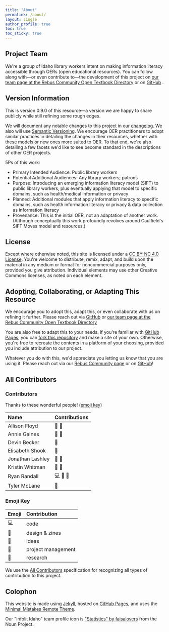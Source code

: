 ```yaml
---
title: "About"
permalink: /about/
layout: single
author_profile: true
toc: true
toc_sticky: true
---
```


## Project Team  

We're a group of Idaho library workers intent on making information literacy accessible through OERs (open educational resources). You can follow along with—or even contribute to—the development of this project on [our team page at the Rebus Community Open Textbook Directory](https://www1.rebus.community/#/project/379f6355-8f50-4b7f-9408-ab88cb3eafd5) or on [GitHub](https://github.com/infolit-idaho/infolit-for-everyone) .  

## Version Information  

This is version 0.9.0 of this resource—a version we are happy to share publicly while still refining some rough edges.  

We will document any notable changes to this project in our [changelog](/CHANGELOG). We also will use [Semantic Versioning](https://semver.org/). We encourage OER practitioners to adopt similar practices in detailing the changes in their resources, whether with these models or new ones more suited to OER. To that end, we're also detailing a few facets we'd like to see become standard in the descriptions of other OER projects.  

5Ps of this work:  

- Primary Intended Audience: Public library workers  
- Potential Additional Audiences: Any library workers; patrons  
- Purpose: Introducing an emerging information literacy model (SIFT) to public library workers, plus eventually applying that model to specific domains, such as health/medical information or privacy  
- Planned: Additional modules that apply information literacy to specific domains, such as health information literacy or privacy & data collection as information literacy  
- Provenance: This is the initial OER, not an adaptation of another work. (Although conceptually this work profoundly revolves around Caulfield's SIFT Moves model and resources.)  

## License  

Except where otherwise noted, this site is licensed under a <a rel="license" href="http://creativecommons.org/licenses/by-nc/4.0/">CC BY-NC 4.0 License</a>. You're welcome to distribute, remix, adapt, and build upon the material in any medium or format for noncommercial purposes only, provided you give attribution. Individual elements may use other Creative Commons licenses, as noted on each element.  

## Adopting, Collaborating, or Adapting This Resource  

We encourage you to adopt this, adapt this, or even collaborate with us on refining it further. Please reach out via [GitHub](https://github.com/infolit-idaho/infolit-for-everyone) or [our team page at the Rebus Community Open Textbook Directory](https://www1.rebus.community/#/project/379f6355-8f50-4b7f-9408-ab88cb3eafd5)  

You are also free to adapt this to your needs. If you're familiar with [GitHub Pages](https://pages.github.com/), you can [fork this repository](https://github.com/infolit-idaho/infolit-for-everyone) and make a site of your own. Otherwise, you're free to recreate the contents in a platform of your choosing, provided you include attribution to our project.  

Whatever you do with this, we'd appreciate you letting us know that you are using it. Please reach out via our [Rebus Community page](https://www1.rebus.community/#/project/379f6355-8f50-4b7f-9408-ab88cb3eafd5) or on [GitHub](https://github.com/infolit-idaho/infolit-for-everyone)!  

## All Contributors  
### Contributors  

Thanks to these wonderful people! ([emoji key](#emoji-key)) 

| Name | Contributions |  
|:-- |:-- |  
| Allison Floyd | :calendar: :thinking: |  
| Annie Gaines | :art: :thinking: |  
| Devin Becker | :thinking: |  
| Elisabeth Shook | :thinking: |  
| Jonathan Lashley | :calendar: :thinking: |  
| Kristin Whitman | :calendar: :thinking: |  
| Ryan Randall | :computer: :thinking: :microscope: |  
| Tyler McLane | :thinking: |  

### Emoji Key  

| Emoji | Contribution |  
|:-- |:-- |  
| :computer: | code |  
| :art: | design & zines |  
| :thinking: | ideas |  
| :calendar: | project management |  
| :microscope: | research |  

We use the [All Contributors](https://allcontributors.org/docs/en/emoji-key) specification for recognizing all types of contribution to this project.  

## Colophon  

This website is made using [Jekyll](https://jekyllrb.com/), hosted on [GitHub Pages](https://pages.github.com/), and uses the [Minimal Mistakes Remote Theme](https://github.com/mmistakes/mm-github-pages-starter).  

Our "Infolit Idaho" team profile icon is ["Statistics" by faisalovers](https://thenounproject.com/term/statistics/1238357/) from the Noun Project.  